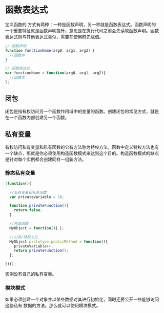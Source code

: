 # 函数表达式

定义函数的 方式有两种：一种是函数声明，另一种就是函数表达式。函数声明的一个重要特征就是函数声明提升，意思是在执行代码之前会先读取函数声明。函数表达式则与其他表达式类似，需要在使用前先赋值。

```javascript
// 函数声明
function functionName(arg0, arg1, arg2) {
  //函数体
}

// 函数表达式
var functionName = function(arg0, arg1, arg2){
  //函数体
};
```

## 闭包

闭包是指有权访问另一个函数作用域中的变量的函数。创建闭包的常见方式，就是在一个函数内部创建另一个函数。

## 私有变量

有权访问私有变量和私有函数的公有方法称为特权方法。函数中定义特权方法也有一个缺点，那就是你必须使用构造函数模式来达到这个目的。构造函数模式的缺点是针对每个实例都会创建同样一组新方法。

### 静态私有变量

```javascript
(function(){

  //私有变量和私有函数
  var privateVariable = 10;

  function privateFunction(){
    return false;
  }

  //构造函数
  MyObject = function(){ };

  //公有/特权方法
  MyObject.prototype.publicMethod = function(){
    privateVariable++;
    return privateFunction();
  };

})();
```

实例没有自己的私有变量。

### 模块模式

如果必须创建一个对象并以某些数据对其进行初始化，同时还要公开一些能够访问这些私有 数据的方法，那么就可以使用模块模式。